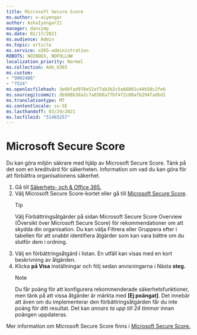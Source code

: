 ```yaml
---
title: Microsoft Secure Score
ms.author: v-aiyengar
author: AshaIyengar21
manager: dansimp
ms.date: 02/17/2021
ms.audience: Admin
ms.topic: article
ms.service: o365-administration
ROBOTS: NOINDEX, NOFOLLOW
localization_priority: Normal
ms.collection: Adm_O365
ms.custom:
- "9002486"
- "7524"
ms.openlocfilehash: 3e66fad970e52af7ab3b2c5a66001c44b50c2fe6
ms.sourcegitcommit: db908b3da2c7a6508a77bf4f2c80afb294fadbd1
ms.translationtype: MT
ms.contentlocale: sv-SE
ms.lasthandoff: 03/29/2021
ms.locfileid: "51403257"
---
```

# <a name="microsoft-secure-score"></a>Microsoft Secure Score

Du kan göra miljön säkrare med hjälp av Microsoft Secure Score. Tänk på det som en kreditvärd för säkerheten. Information om vad du kan göra för att förbättra organisationens säkerhet.

1. Gå till [Säkerhets- och & Office 365.](https://go.microsoft.com/fwlink/p/?linkid=2077143)
1. Välj Microsoft Secure Score-kortet eller gå till [Microsoft Secure Score](https://go.microsoft.com/fwlink/?linkid=2099589).
    > [!TIP]
    >  Välj Förbättringsåtgärder på sidan Microsoft Secure Score Overview (Översikt över Microsoft Secure Score) för rekommendationer om att skydda din organisation. Du kan välja Filtrera eller Gruppera efter i tabellen för att snabbt identifiera åtgärder som kan vara bättre om du slutför dem i ordning.
1. Välj en förbättringsåtgärd i listan. En utfäll kan visas med en kort beskrivning av åtgärden.
1. Klicka **på Visa** inställningar och följ sedan anvisningarna i Nästa **steg.**
    > [!NOTE]
    > Du får poäng för att konfigurera rekommenderade säkerhetsfunktioner, men tänk på att vissa åtgärder är märkta med **[Ej poängat]**. Det innebär att även om du implementerar den förbättringsåtgärden får du inte poäng för ditt resultat. Det kan *annars ta upp till 24 timmar* innan poängen uppdateras.

Mer information om Microsoft Secure Score finns i [Microsoft Secure Score.](https://go.microsoft.com/fwlink/?linkid=2103077)